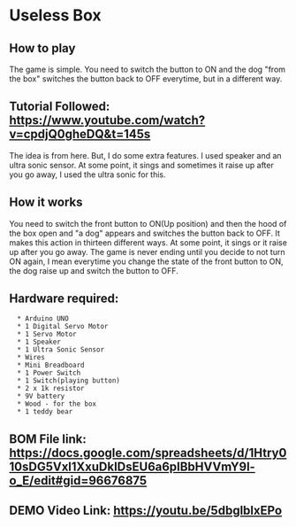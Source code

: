 # Useless Box

## How to play
   The game is simple. You need to switch the button to ON and the dog "from the box" switches the button back to OFF everytime, but in a different way.
   
## Tutorial Followed: https://www.youtube.com/watch?v=cpdjQ0gheDQ&t=145s

   The idea is from here. But, I do some extra features. I used speaker and an ultra sonic sensor. At some point, it sings and sometimes it raise up after you go away, I used the ultra sonic for this.

## How it works
   You need to switch the front button to ON(Up position) and then the hood of the box open and "a dog" appears and switches the 
button back to OFF. It makes this action in thirteen different ways. At some point, it sings or it raise up after you go away. The game is never ending until you decide to not turn ON again, I mean everytime you change the state of the front button to 
	ON, the dog raise up and switch the button to OFF.

 ## Hardware required: 
      * Arduino UNO
      * 1 Digital Servo Motor
      * 1 Servo Motor
      * 1 Speaker
      * 1 Ultra Sonic Sensor
      * Wires
      * Mini Breadboard
      * 1 Power Switch
      * 1 Switch(playing button)
      * 2 x 1k resistor 
      * 9V battery
      * Wood - for the box
      * 1 teddy bear
    
   ## BOM File link: https://docs.google.com/spreadsheets/d/1Htry010sDG5Vxl1XxuDkIDsEU6a6pIBbHVVmY9l-o_E/edit#gid=96676875
    
   ## DEMO Video Link: https://youtu.be/5dbglblxEPo
    
    
    
      
     
